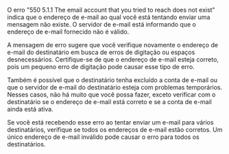 O erro "550 5.1.1 The email account that you tried to reach does not exist" indica que o endereço de e-mail ao qual você está tentando enviar uma mensagem não existe. O servidor de e-mail está informando que o endereço de e-mail fornecido não é válido.

  

A mensagem de erro sugere que você verifique novamente o endereço de e-mail do destinatário em busca de erros de digitação ou espaços desnecessários. Certifique-se de que o endereço de e-mail esteja correto, pois um pequeno erro de digitação pode causar esse tipo de erro.

  

Também é possível que o destinatário tenha excluído a conta de e-mail ou que o servidor de e-mail do destinatário esteja com problemas temporários. Nesses casos, não há muito que você possa fazer, exceto verificar com o destinatário se o endereço de e-mail está correto e se a conta de e-mail ainda está ativa.

  

Se você está recebendo esse erro ao tentar enviar um e-mail para vários destinatários, verifique se todos os endereços de e-mail estão corretos. Um único endereço de e-mail inválido pode causar o erro para todos os destinatários.